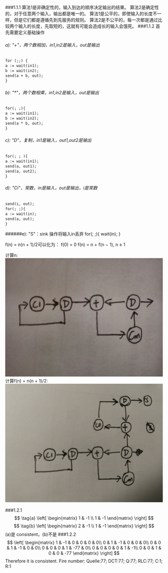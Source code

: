 ###1.1.1
算法1是非确定性的，输入到达的顺序决定输出的结果。
算法2是确定性的，对于任意两个输入，输出都是唯一的。
算法1是公平的，即使输入的长度不一样，但是它们都是遵循先到先服务的规则。
算法2是不公平的，每一次都是通过比较两个输入的长度，先取短的，这就有可能会造成长的输入会饿死。
###1.1.2
首先需要定义基础操作
###### a): "+"，两个数相加，in1,in2是输入，out是输出
	for (;;) {
	a := wait(in1);
	b := wait(in2);
	send(a + b, out);
	}
###### b): "*"，两个数相乘，in1,in2是输入，out是输出
	for(; ;){
	a := wait(in1);
	b := wait(in2);
	send(a * b, out);
	}
###### c): "D"，复制，in1是输入，out1,out2是输出
	for(; ; ){
	a := wait(in1);
	send(a, out1);
	send(a, out2);
	}
###### d): "Ci"，常数，in是输入，out是输出，i是常数
	send(i, out);
	for(; ;){
	a := wait(in);
	send(a, out);
	}
######e): "S"：sink 操作将输入in丢弃
	for(; ;){
	wait(in);
	}

f(n) = n(n + 1)/2可以化为： 
f(0) = 0
f(n) = n + f(n − 1), n ≥ 1	
 
计算n:
![enter image description here](https://raw.githubusercontent.com/14353412zzy/ES2016_14353412/master/pictures/1480503434436.jpg)
计算f(n) = n(n + 1)/2:
![enter image description here](https://raw.githubusercontent.com/14353412zzy/ES2016_14353412/master/pictures/IMG_20161130_192139.jpg)

	
###1.2.1
$$
\tag{a}
 \left[
 \begin{matrix}
   1 & -1 \\
   1 & -1
  \end{matrix}
  \right] 
$$
$$
\tag{b}
 \left[
 \begin{matrix}
   2 & -1 \\
   1 & -1
  \end{matrix}
  \right] 
$$
(a)是 consistent，(b)不是
###1.2.2
$$
 \left[
 \begin{matrix}
     1 & -1 & 0 & 0 & 0 & 0\\
     0 & 1 & -1 & 0 & 0 & 0\\
     0 & 0 & 1 & -1 & 0 & 0\\
     0 & 0 & 0 & 1 & -77 & 0\\
     0 & 0 & 0 & 0 & 1 & -1\\
     0 & 0 & 1 & 0 & 0 & -77
  \end{matrix}
  \right] 
$$ 
Therefore it is consistent. 
Fire number: Quelle:77; DCT:77; Q:77; RLC:77; C:1; R:1
